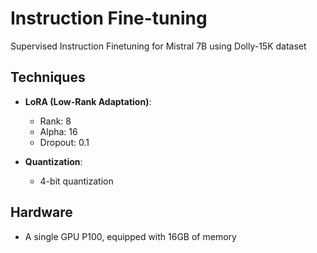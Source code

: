 # Instruction Fine-tuning

Supervised Instruction Finetuning for Mistral 7B using Dolly-15K dataset

## Techniques

- **LoRA (Low-Rank Adaptation)**: 
  - Rank: 8
  - Alpha: 16
  - Dropout: 0.1

- **Quantization**: 
  - 4-bit quantization
  
## Hardware

- A single GPU P100, equipped with 16GB of memory 
